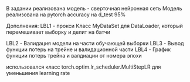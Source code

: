 В задании реализована модель - сверточная нейронная сеть
Модель реализована на pytorch
accuracy на d_test 95%


Дополнения:
  LBL1 - прокси Класс MyDataSet для DataLoader, который перемешивает выборку и делит на батчи

  LBL2 - Валидация модели на части обучающей выборки
  LBL3 - Вывод функции потерь на трейне и валидационной части
  LBL4 - График функции потерь трейна и валдиации от номера эпохи

  использовался класс torch.optim.lr_scheduler.MultiStepLR для уменьшения learning rate
